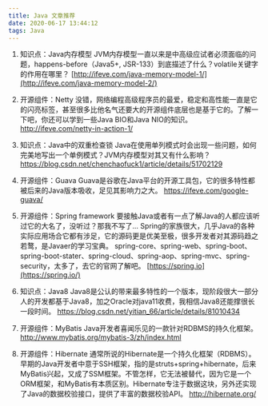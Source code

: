 ```yaml
---
title: Java 文章推荐
date: 2020-06-17 13:44:12
tags: Java
---
```


1. 知识点：Java内存模型
   JVM内存模型一直以来是中高级应试者必须面临的问题，happens-before（Java5+, JSR-133）到底描述了什么？volatile关键字的作用在哪里？
   [http://ifeve.com/java-memory-model-1/](http://ifeve.com/java-memory-model-2/)

   

2. 开源组件：Netty
   没错，网络编程高级程序员的最爱，稳定和高性能一直是它的闪亮标签，甚至很多比他名气还要大的开源组件底层也是基于它的。了解一下吧，你还可以学到一些Java BIO和Java NIO的知识。
   http://ifeve.com/netty-in-action-1/

   

3. 知识点：Java中的双重检查锁
   Java在使用单列模式时会出现一些问题，如何完美地写出一个单例模式？JVM内存模型对其又有什么影响？
   https://blog.csdn.net/chenchaofuck1/article/details/51702129

   <escape><!-- more --></escape>

4. 开源组件：Guava
   Guava是谷歌在Java平台的开源工具包，它的很多特性都被后来的Java版本吸收，足见其影响力之大。
   https://ifeve.com/google-guava/

   

5. 开源组件：Spring framework
   要接触Java或者有一点了解Java的人都应该听过它的大名了，没听过？那我不写了...
   Spring的家族很大，几乎Java的各种实际应用场合它都有涉足，它的源码更是优美至极，很多开发者对其源码趋之若鹜，是Javaer的学习宝典。
   spring-core、spring-web、spring-boot、spring-boot-stater、spring-cloud、spring-aop、spring-mvc、spring-security，太多了，去它的官网了解吧。
   [https://spring.io](https://spring.io/)

   

6. 知识点：Java8
   Java8是公认的带来最多特性的一个版本，现阶段很大一部分人的开发都基于Java8，加之Oracle对java11收费，我相信Java8还能撑很长一段时间。
   https://blog.csdn.net/yitian_66/article/details/81010434

   

7. 开源组件：MyBatis
   Java开发者喜闻乐见的一款针对RDBMS的持久化框架。
   http://www.mybatis.org/mybatis-3/zh/index.html

   

8. 开源组件：Hibernate
   通常所说的Hibernate是一个持久化框架（RDBMS）。早期的Java开发者中意于SSH框架，指的是struts+spring+hibernate，后来MyBatis兴起，又成了SSM框架。不管怎样，它无法被替代，因为它是一个ORM框架，和MyBatis有本质区别。Hibernate专注于数据这块，另外还实现了Java的数据校验接口，提供了丰富的数据校验API。
   http://hibernate.org/